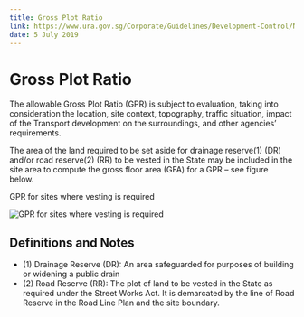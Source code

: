 ```yaml
---
title: Gross Plot Ratio
link: https://www.ura.gov.sg/Corporate/Guidelines/Development-Control/Non-Residential/Transport/GPR
date: 5 July 2019
---
```


# Gross Plot Ratio

The allowable Gross Plot Ratio (GPR) is subject to evaluation, taking into consideration the location, site context, topography, traffic situation, impact of the Transport development on the surroundings, and other agencies’ requirements.

The area of the land required to be set aside for drainage reserve(1) (DR) and/or road reserve(2) (RR) to be vested in the State may be included in the site area to compute the gross floor area (GFA) for a GPR – see figure below.

GPR for sites where vesting is required

![GPR for sites where vesting is required](https://www.ura.gov.sg/-/media/Corporate/Guidelines/Development-control/Flats-Condominiums/F01_Gross_Plot_Ratio.jpg?h=100%25&w=100%25)

## Definitions and Notes

- (1) Drainage Reserve (DR): An area safeguarded for purposes of building or widening a public drain
- (2) Road Reserve (RR): The plot of land to be vested in the State as required under the Street Works Act. It is demarcated by the line of Road Reserve in the Road Line Plan and the site boundary.
